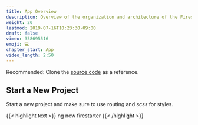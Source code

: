 ```yaml
---
title: App Overview
description: Overview of the organization and architecture of the Firestarter demo app.
weight: 20
lastmod: 2019-07-16T10:23:30-09:00
draft: false
vimeo: 358695516
emoji: 💻
chapter_start: App
video_length: 2:50
---
```


Recommended: Clone the [source code](https://github.com/codediodeio/angular-firestarter) as a reference. 

## Start a New Project

Start a new project and make sure to use routing and *scss* for styles. 

{{< highlight text >}}
ng new firestarter
{{< /highlight >}}
